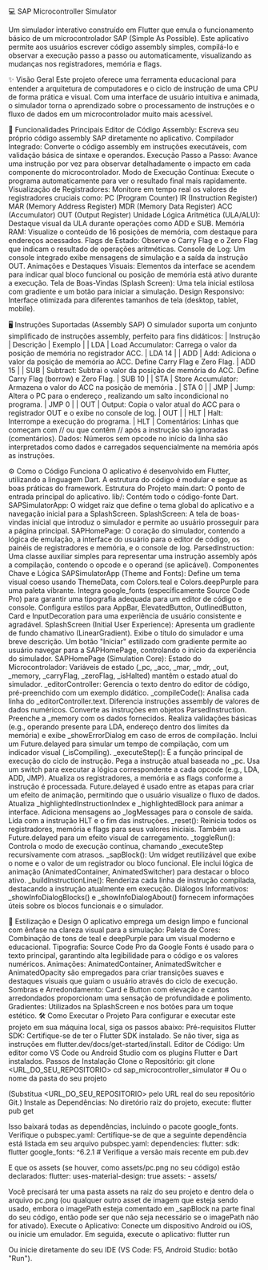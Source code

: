 💻 SAP Microcontroller Simulator

Um simulador interativo construído em Flutter que emula o funcionamento básico de um microcontrolador SAP (Simple As Possible). Este aplicativo permite aos usuários escrever código assembly simples, compilá-lo e observar a execução passo a passo ou automaticamente, visualizando as mudanças nos registradores, memória e flags.

✨ Visão Geral
Este projeto oferece uma ferramenta educacional para entender a arquitetura de computadores e o ciclo de instrução de uma CPU de forma prática e visual. Com uma interface de usuário intuitiva e animada, o simulador torna o aprendizado sobre o processamento de instruções e o fluxo de dados em um microcontrolador muito mais acessível.

🚀 Funcionalidades Principais
Editor de Código Assembly: Escreva seu próprio código assembly SAP diretamente no aplicativo.
Compilador Integrado: Converte o código assembly em instruções executáveis, com validação básica de sintaxe e operandos.
Execução Passo a Passo: Avance uma instrução por vez para observar detalhadamente o impacto em cada componente do microcontrolador.
Modo de Execução Contínua: Execute o programa automaticamente para ver o resultado final mais rapidamente.
Visualização de Registradores: Monitore em tempo real os valores de registradores cruciais como:
PC (Program Counter)
IR (Instruction Register)
MAR (Memory Address Register)
MDR (Memory Data Register)
ACC (Accumulator)
OUT (Output Register)
Unidade Lógica Aritmética (ULA/ALU): Destaque visual da ULA durante operações como ADD e SUB.
Memória RAM: Visualize o conteúdo de 16 posições de memória, com destaque para endereços acessados.
Flags de Estado: Observe o Carry Flag e o Zero Flag que indicam o resultado de operações aritméticas.
Console de Log: Um console integrado exibe mensagens de simulação e a saída da instrução OUT.
Animações e Destaques Visuais: Elementos da interface se acendem para indicar qual bloco funcional ou posição de memória está ativo durante a execução.
Tela de Boas-Vindas (Splash Screen): Uma tela inicial estilosa com gradiente e um botão para iniciar a simulação.
Design Responsivo: Interface otimizada para diferentes tamanhos de tela (desktop, tablet, mobile).

🖥️ Instruções Suportadas (Assembly SAP)
O simulador suporta um conjunto simplificado de instruções assembly, perfeito para fins didáticos:
| Instrução | Descrição | Exemplo |
| LDA <addr> | Load Accumulator: Carrega o valor da posição de memória <addr> no registrador ACC. | LDA 14 |
| ADD <addr> | Add: Adiciona o valor da posição de memória <addr> ao ACC. Define Carry Flag e Zero Flag. | ADD 15 |
| SUB <addr> | Subtract: Subtrai o valor da posição de memória <addr> do ACC. Define Carry Flag (borrow) e Zero Flag. | SUB 10 |
| STA <addr> | Store Accumulator: Armazena o valor do ACC na posição de memória <addr>. | STA 0 |
| JMP <addr> | Jump: Altera o PC para o endereço <addr>, realizando um salto incondicional no programa. | JMP 0 |
| OUT | Output: Copia o valor atual do ACC para o registrador OUT e o exibe no console de log. | OUT |
| HLT | Halt: Interrompe a execução do programa. | HLT |
Comentários: Linhas que começam com // ou que contêm // após a instrução são ignoradas (comentários).
Dados: Números sem opcode no início da linha são interpretados como dados e carregados sequencialmente na memória após as instruções.

⚙️ Como o Código Funciona
O aplicativo é desenvolvido em Flutter, utilizando a linguagem Dart. A estrutura do código é modular e segue as boas práticas do framework.
Estrutura do Projeto
main.dart: O ponto de entrada principal do aplicativo.
lib/: Contém todo o código-fonte Dart.
SAPSimulatorApp: O widget raiz que define o tema global do aplicativo e a navegação inicial para a SplashScreen.
SplashScreen: A tela de boas-vindas inicial que introduz o simulador e permite ao usuário prosseguir para a página principal.
SAPHomePage: O coração do simulador, contendo a lógica de emulação, a interface do usuário para o editor de código, os painéis de registradores e memória, e o console de log.
ParsedInstruction: Uma classe auxiliar simples para representar uma instrução assembly após a compilação, contendo o opcode e o operand (se aplicável).
Componentes Chave e Lógica
SAPSimulatorApp (Theme and Fonts):
Define um tema visual coeso usando ThemeData, com Colors.teal e Colors.deepPurple para uma paleta vibrante.
Integra google_fonts (especificamente Source Code Pro) para garantir uma tipografia adequada para um editor de código e console.
Configura estilos para AppBar, ElevatedButton, OutlinedButton, Card e InputDecoration para uma experiência de usuário consistente e agradável.
SplashScreen (Initial User Experience):
Apresenta um gradiente de fundo chamativo (LinearGradient).
Exibe o título do simulador e uma breve descrição.
Um botão "Iniciar" estilizado com gradiente permite ao usuário navegar para a SAPHomePage, controlando o início da experiência do simulador.
SAPHomePage (Simulation Core):
Estado do Microcontrolador: Variáveis de estado (_pc, _acc, _mar, _mdr, _out, _memory, _carryFlag, _zeroFlag, _isHalted) mantêm o estado atual do simulador.
_editorController: Gerencia o texto dentro do editor de código, pré-preenchido com um exemplo didático.
_compileCode():
Analisa cada linha do _editorController.text.
Diferencia instruções assembly de valores de dados numéricos.
Converte as instruções em objetos ParsedInstruction.
Preenche a _memory com os dados fornecidos.
Realiza validações básicas (e.g., operando presente para LDA, endereço dentro dos limites da memória) e exibe _showErrorDialog em caso de erros de compilação.
Inclui um Future.delayed para simular um tempo de compilação, com um indicador visual (_isCompiling).
_executeStep():
É a função principal de execução do ciclo de instrução.
Pega a instrução atual baseada no _pc.
Usa um switch para executar a lógica correspondente a cada opcode (e.g., LDA, ADD, JMP).
Atualiza os registradores, a memória e as flags conforme a instrução é processada.
Future.delayed é usado entre as etapas para criar um efeito de animação, permitindo que o usuário visualize o fluxo de dados.
Atualiza _highlightedInstructionIndex e _highlightedBlock para animar a interface.
Adiciona mensagens ao _logMessages para o console de saída.
Lida com a instrução HLT e o fim das instruções.
_reset(): Reinicia todos os registradores, memória e flags para seus valores iniciais. Também usa Future.delayed para um efeito visual de carregamento.
_toggleRun(): Controla o modo de execução contínua, chamando _executeStep recursivamente com atrasos.
_sapBlock(): Um widget reutilizável que exibe o nome e o valor de um registrador ou bloco funcional. Ele inclui lógica de animação (AnimatedContainer, AnimatedSwitcher) para destacar o bloco ativo.
_buildInstructionLine(): Renderiza cada linha de instrução compilada, destacando a instrução atualmente em execução.
Diálogos Informativos: _showInfoDialogBlocks() e _showInfoDialogAbout() fornecem informações úteis sobre os blocos funcionais e o simulador.

🎨 Estilização e Design
O aplicativo emprega um design limpo e funcional com ênfase na clareza visual para a simulação:
Paleta de Cores: Combinação de tons de teal e deepPurple para um visual moderno e educacional.
Tipografia: Source Code Pro da Google Fonts é usado para o texto principal, garantindo alta legibilidade para o código e os valores numéricos.
Animações: AnimatedContainer, AnimatedSwitcher e AnimatedOpacity são empregados para criar transições suaves e destaques visuais que guiam o usuário através do ciclo de execução.
Sombras e Arredondamento: Card e Button com elevação e cantos arredondados proporcionam uma sensação de profundidade e polimento.
Gradientes: Utilizados na SplashScreen e nos botões para um toque estético.
🛠️ Como Executar o Projeto
Para configurar e executar este projeto em sua máquina local, siga os passos abaixo:
Pré-requisitos
Flutter SDK: Certifique-se de ter o Flutter SDK instalado. Se não tiver, siga as instruções em flutter.dev/docs/get-started/install.
Editor de Código: Um editor como VS Code ou Android Studio com os plugins Flutter e Dart instalados.
Passos de Instalação
Clone o Repositório:
git clone <URL_DO_SEU_REPOSITORIO>
cd sap_microcontroller_simulator # Ou o nome da pasta do seu projeto


(Substitua <URL_DO_SEU_REPOSITORIO> pelo URL real do seu repositório Git.)
Instale as Dependências:
No diretório raiz do projeto, execute:
flutter pub get


Isso baixará todas as dependências, incluindo o pacote google_fonts.
Verifique o pubspec.yaml:
Certifique-se de que a seguinte dependência está listada em seu arquivo pubspec.yaml:
dependencies:
  flutter:
    sdk: flutter
  google_fonts: ^6.2.1 # Verifique a versão mais recente em pub.dev


E que os assets (se houver, como assets/pc.png no seu código) estão declarados:
flutter:
  uses-material-design: true
  assets:
    - assets/


Você precisará ter uma pasta assets na raiz do seu projeto e dentro dela o arquivo pc.png (ou qualquer outro asset de imagem que esteja sendo usado, embora o imagePath esteja comentado em _sapBlock na parte final do seu código, então pode ser que não seja necessário se o imagePath não for ativado).
Execute o Aplicativo:
Conecte um dispositivo Android ou iOS, ou inicie um emulador. Em seguida, execute o aplicativo:
flutter run


Ou inicie diretamente do seu IDE (VS Code: F5, Android Studio: botão "Run").
